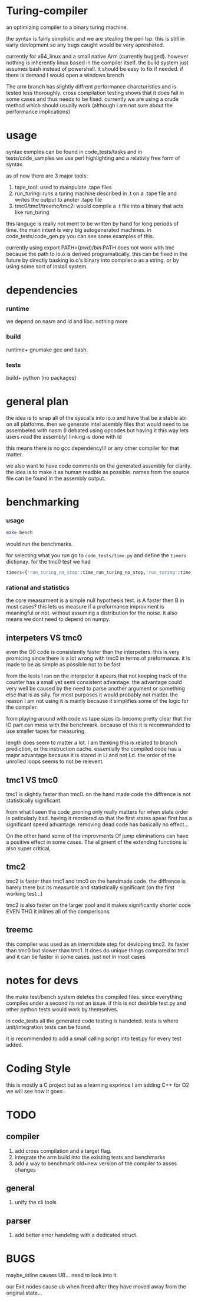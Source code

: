 # Turing-compiler
an optimizing compiler to a binary turing machine. 

the syntax is fairly simplistic and we are stealing the perl lsp.
this is still in early devlopment so any bugs caught would be very apreshated.

currently for x64_linux and a small native Arm (currently bugged).
however nothing is inherently linux based in the compiler itself.
the build system just assumes bash instead of powershell. it should  be easy to fix if needed.
if there is demand I would open a windows brench

The arm branch has slightly diffrent performance charcturistics and is tested less thoroughly.
cross compilation testing shows that it does fail in some cases and thus needs to be fixed.
currently we are using a crude method which should usually work (although i am not sure about the performance implications)

# usage
syntax exmples can be found in code_tests/tasks and in tests/code_samples
we use perl highlighting and a relativly free form of syntax.

as of now there are 3 major tools:
1. tape_tool: used to mainpulate .tape files 
2. run_turing: runs a turing machine described in .t on a .tape file and writes the output to anoter .tape file
3. tmc0/tmc1/treemc/tmc2: would compile a .t file into a binary that acts like run_turing

this languge is really not ment to be written by hand for long periods of time.
the main intent is very big autogenerated machines. in  code_tests/code_gen.py you can see some examples of this.

currently using  export PATH=$(pwd)/bin:$PATH does not work with tmc
because the path to io.o is derived programatically. this can be fixed in the future by directly basking io.o's binary into compiler.o as a string. 
or by using some sort of install system

# dependencies

### runtime 
we depend on nasm and ld and libc. nothing more

### build
runtime+ gnumake gcc and bash.

### tests
build+ python (no packages)

# general plan
the idea is to wrap all of the syscalls into io.o and have that be a stable abi on all platforms.
then we generate intel asembly files that would need to be assembeled with nasm (I debated using opcodes but having it this way lets users read the assembly)
linking is done with ld

this means there is no gcc dependency!!! or any other compiler for that matter.

we also want to have code comments on the generated assembly for clarity. 
the idea is to make it as human readble as possible. 
names from the source file can be found in the assembly output.

# benchmarking

### usage
```bash 
make bench
``` 
would run the benchmarks. 

for selecting what you run go to ```code_tests/time.py``` and define the ```timers``` dictionay.
for the tmc0 test we had 
```python 
timers={'run_turing_no_stop':time_run_turing_no_stop,'run_turing':time_run_turing,'tmc0':time_tmc0}
```


### rational and statistics
the core measurment is a simple null hypothesis test. is A faster then B in most cases?
this lets us measure if a preformance improvment is meaningful or not. without assuming a distribution for the noise.
it also means we dont need to depend on numpy.

## interpeters VS tmc0
even the O0 code is consistently faster than the interpeters. this is very promicing since there is a lot wrong with tmc0 in terms of preformance.
it is made to be as simple as possible not to be fast

from the tests I ran on the interpeter it apears that not keeping track of the counter has a small yet semi consistent advantage.
the advantage could very well be caused by the need to parse another argument or something else that is as silly.
for most purposes it would probably not matter. the reason I am not using it is mainly because it simplifies some of the logic for the compiler.

from playing around with code vs tape sizes its become pretty clear that the IO part can mess with the benchmark.
because of this it is recommanded to use smaller tapes for measuring.

length does seem to  matter a lot. I am thinking this is related to branch prediction, or the instruction cache. essentially the compiled code has a major advantage because it is stored in Li and not Ld. the order of the unrolled loops seems to not be relevent.

## tmc1 VS tmc0
tmc1 is slightly faster than tmc0. on the hand made code the diffrence is not statistically significant.

from what I seen the code_proning only really matters for when state order is paticularly bad. 
having it reordered so that the first states apear first has a significant speed advantage. 
removing dead code has basically no effect... 

On the other hand some of the improvments Of jump eliminations can have a positive effect in some cases. The aligment of the extending functions is also super critical,

## tmc2
tmc2 is faster than tmc1 and tmc0 on the handmade code. the diffrence is barely there but its measurble and statistically significant (on the first working test...)

tmc2 is also faster on the larger pool and it makes significantly shorter code EVEN THO it inlines all of the comperisons.

## treemc
this compiler was used as an intermidate step for devloping tmc2. its faster than tmc0 but slower than tmc1.
It does do unique things compared to tmc1 and it can be faster in some cases. just not in most cases

# notes for devs
the make test/bench system deletes the compiled files. since everything compiles under a second its not an issue. 
if this is not desirble test.py and other python tests would work by themselves.

in code_tests all the generated code testing is handeled. 
tests is where unit/integration tests can be found.

it is recommended to add a small calling script into test.py for every test added.


# Coding Style
this is mostly a C project but as a learning exprince I am adding C++ for O2 we will see how it goes. 


# TODO 

## compiler
1. add cross compilation and a target flag.
2. integrate the arm build into the existing tests and benchmarks
3. add a way to benchmark old+new version of the compiler to asses changes

## general
1. unify the cli tools

## parser
1. add better error handeling with a dedicated struct.

# BUGS
maybe_inline causes UB... need to look into it.

our Exit nodes cause ub when freed after they have moved away from the original state...
